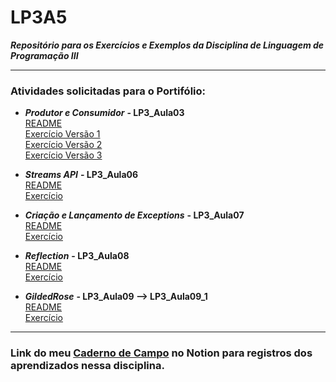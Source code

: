 # LP3A5  
***Repositório para os Exercícios e Exemplos da Disciplina de Linguagem de Programação III***  

---------------------------------------------  

### Atividades solicitadas para o Portifólio:

* ***Produtor e Consumidor*** **- LP3_Aula03**    
  [README](https://github.com/KatiaJTartari/LP3A5/tree/main/LP3_Aula03#readme)    
  [Exercício Versão 1](https://github.com/KatiaJTartari/LP3A5/tree/main/LP3_Aula03/src/br/edu/ifsp/lp3a5/produtorConsumidor1)    
  [Exercício Versão 2](https://github.com/KatiaJTartari/LP3A5/tree/main/LP3_Aula03/src/br/edu/ifsp/lp3a5/produtorConsumidor2)    
  [Exercício Versão 3](https://github.com/KatiaJTartari/LP3A5/tree/main/LP3_Aula03/src/br/edu/ifsp/lp3a5/produtorConsumidor3)
  
* ***Streams API*** **- LP3_Aula06**    
  [README](https://github.com/KatiaJTartari/LP3A5/tree/main/LP3_Aula06#readme)  
  [Exercício](https://github.com/KatiaJTartari/LP3A5/tree/main/LP3_Aula06/src/br/edu/ifsp/lp3a5/exerciciosStreamsAPI) 
  
* ***Criação e Lançamento de Exceptions*** **- LP3_Aula07**     
  [README](https://github.com/KatiaJTartari/LP3A5/tree/main/LP3_Aula07#readme)  
  [Exercício](https://github.com/KatiaJTartari/LP3A5/tree/main/LP3_Aula07/src/br/edu/ifsp/lp3a5/myExamples)
  
* ***Reflection*** **- LP3_Aula08**   
  [README](https://github.com/KatiaJTartari/LP3A5/blob/main/LP3_Aula08/README.md)  
  [Exercício](https://github.com/KatiaJTartari/LP3A5/tree/main/LP3_Aula08/src/br/edu/ifsp/lp3a5/exercicioReflection)  
  
* ***GildedRose*** **- LP3_Aula09 --> LP3_Aula09_1**   
  [README](https://github.com/KatiaJTartari/LP3A5/tree/main/LP3_Aula09#readme)  
  [Exercício](https://github.com/KatiaJTartari/LP3A5/tree/main/LP3_Aula09/LP3_Aula09_1/src)
  

---------------------------------------------

### Link do meu [Caderno de Campo](https://ancient-impulse-de2.notion.site/LP3A5-Linguagem-de-Programa-o-III-f4edef688eb14d8aa65de72dbeed037a) no Notion para registros dos aprendizados nessa disciplina.

